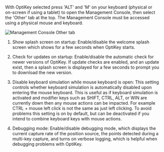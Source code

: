 With OptiKey selected press 'ALT' and 'M' on your keyboard (physical or on-screen if using a tablet) to open the Management Console, then select the 'Other' tab at the top. The Management Console must be accessed using a physical mouse and keyboard.

![Management Console Other tab](https://github.com/JuliusSweetland/OptiKey/blob/gh-pages/images/Management_Console_Other_Numbered.png)

1. Show splash screen on startup: Enable/disable the welcome splash screen which shows for a few seconds when OptiKey starts.

2. Check for updates on startup: Enable/disable the automatic check for newer versions of OptiKey. If update checks are enabled, and an update exist, then a splash screen is displayed for a few seconds to prompt you to download the new version.

3. Disable keyboard simulation while mouse keyboard is open: This setting controls whether keyboard simulation is automatically disabled upon entering the mouse keyboard. This is useful as if keyboard simulation is activated and modifier keys such as SHIFT, CTRL, ALT, or WIN are currently down then any mouse actions can be impacted. For example CTRL + mouse left click is not the same as just left clicking. To avoid problems this setting is on by default, but can be deactivated if you intend to combine keyboard keys with mouse actions.

4. Debugging mode: Enable/disable debugging mode, which displays the current capture rate of the position source, the points detected during a multi-key capture, and turns on verbose logging, which is helpful when debugging problems with OptiKey.
